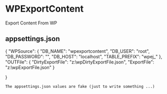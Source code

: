 # WPExportContent
Export Content From WP 

## appsettings.json
{
	"WPSource": {
		"DB_NAME": "wpexportcontent",
		"DB_USER": "root",
		"DB_PASSWORD": "",
		"DB_HOST": "localhost",
		"TABLE_PREFIX": "wpej_"
	},
	"OUTFile": {
		"DirtyExportFile": "z:\\wpDirtyExportFile.json",
		"ExportFile": "z:\\wpExportFile.json"
	}

}
```
The appsettings.json values are fake (just to write something ...)
